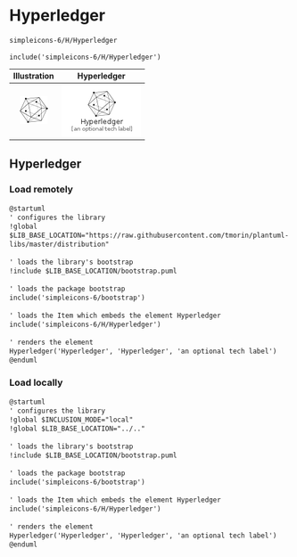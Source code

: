 # Hyperledger


```text
simpleicons-6/H/Hyperledger
```

```text
include('simpleicons-6/H/Hyperledger')
```



| Illustration | Hyperledger |
| :---: | :---: |
| ![illustration for Illustration](../../simpleicons-6/H/Hyperledger.png) | ![illustration for Hyperledger](../../simpleicons-6/H/Hyperledger.Local.png) |




## Hyperledger

### Load remotely
```plantuml
@startuml
' configures the library
!global $LIB_BASE_LOCATION="https://raw.githubusercontent.com/tmorin/plantuml-libs/master/distribution"

' loads the library's bootstrap
!include $LIB_BASE_LOCATION/bootstrap.puml

' loads the package bootstrap
include('simpleicons-6/bootstrap')

' loads the Item which embeds the element Hyperledger
include('simpleicons-6/H/Hyperledger')

' renders the element
Hyperledger('Hyperledger', 'Hyperledger', 'an optional tech label')
@enduml
```

### Load locally
```plantuml
@startuml
' configures the library
!global $INCLUSION_MODE="local"
!global $LIB_BASE_LOCATION="../.."

' loads the library's bootstrap
!include $LIB_BASE_LOCATION/bootstrap.puml

' loads the package bootstrap
include('simpleicons-6/bootstrap')

' loads the Item which embeds the element Hyperledger
include('simpleicons-6/H/Hyperledger')

' renders the element
Hyperledger('Hyperledger', 'Hyperledger', 'an optional tech label')
@enduml
```

